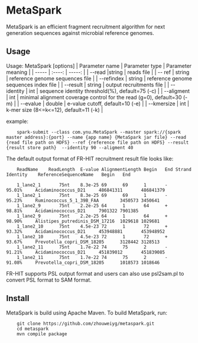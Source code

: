 MetaSpark
===========
MetaSpark is an efficient fragment recruitment algorithm for next generation sequences against microbial reference genomes.


Usage
-----

Usage:   MetaSpark [options]
| Parameter name | Parameter type | Parameter meaning |
| ----- | :----: | -----: |
| --read |string	| reads file |
| -- ref | 	string |	reference genome sequences file |
| --refindex |	string |	reference genome sequences index file |
| --result | 	string |	output recruitments file |
| --identity |	int | 	sequence identity threshold(%), default=75 (-c) |
| --aligment |	int |	minimal alignment coverage control for the read (g=0), default=30 (-m) |
| --evalue | 	double |	e-value cutoff, default=10 (-e) |
| --kmersize |	int |	k-mer size (8<=k<=12), default=11 (-k) |


example:

        spark-submit --class com.ynu.MetaSpark --master spark://{spark master address}:{port} --name {app name} {MetaSpark jar file} --read {read file path on HDFS} --ref {reference file path on HDFS} --result {result store path}  --identity 90 --aligment 40


The default output format of FR-HIT recruitment result file looks like:

        ReadName	ReadLength	E-value	AlignmentLength	Begin	End	Strand	Identity	ReferenceSequenceName	Begin	End

        1_lane2_1       75nt    8.3e-25 69      69      1       -       95.01%     Acidaminococcus_D21     486841311       486841379
        1_lane2_1       75nt    8.3e-25 69      69      1       -       95.23%     Ruminococcus_5_1_39B_FAA        3450573 3450641
        1_lane2_9       75nt    2.2e-25 64      1       64      +       98.81%     Acidaminococcus_D21     7901322 7901385
        1_lane2_9       75nt    2.2e-25 64      1       64      +       98.90%     Alistipes_putredinis_DSM_17216  1029618 1029681
        1_lane2_10      75nt    4.5e-23 72      1       72      +       93.32%     Acidaminococcus_D21     453948881       453948952
        1_lane2_10      75nt    4.5e-23 72      1       72      +       93.67%     Prevotella_copri_DSM_18205      3128442 3128513
        1_lane2_11      75nt    1.7e-22 74      75      2       -       91.21%     Acidaminococcus_D21     451839012       451839085
        1_lane2_11      75nt    1.7e-22 74      75      2       -       91.08%     Prevotella_copri_DSM_18205      1018573 1018646

FR-HIT supports PSL output format and users can also use psl2sam.pl to convert PSL format to SAM format.

Install
--------

MetaSpark is build using Apache Maven. To build MetaSpark, run:

        git clone https://github.com/zhouweiyg/metaspark.git
        cd metaspark
        mvn compile package




